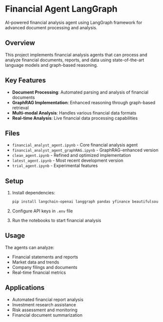 # Financial Agent LangGraph

AI-powered financial analysis agent using LangGraph framework for advanced document processing and analysis.

## Overview

This project implements financial analysis agents that can process and analyze financial documents, reports, and data using state-of-the-art language models and graph-based reasoning.

## Key Features

- **Document Processing**: Automated parsing and analysis of financial documents
- **GraphRAG Implementation**: Enhanced reasoning through graph-based retrieval
- **Multi-modal Analysis**: Handles various financial data formats
- **Real-time Analysis**: Live financial data processing capabilities

## Files

- `financial_analyst_agent.ipynb` - Core financial analysis agent
- `financial_analyst_agent_graphRAG.ipynb` - GraphRAG-enhanced version  
- `clean_agent.ipynb` - Refined and optimized implementation
- `latest_agent.ipynb` - Most recent development version
- `trial_agent.ipynb` - Experimental features

## Setup

1. Install dependencies:
   ```bash
   pip install langchain-openai langgraph pandas yfinance beautifulsoup4
   ```

2. Configure API keys in `.env` file

3. Run the notebooks to start financial analysis

## Usage

The agents can analyze:
- Financial statements and reports
- Market data and trends  
- Company filings and documents
- Real-time financial metrics

## Applications

- Automated financial report analysis
- Investment research assistance
- Risk assessment and monitoring
- Financial document summarization